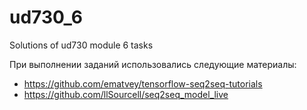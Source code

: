 # ud730_6
Solutions of ud730 module 6 tasks

При выполнении заданий использовались следующие материалы:
* https://github.com/ematvey/tensorflow-seq2seq-tutorials
* https://github.com/llSourcell/seq2seq_model_live
